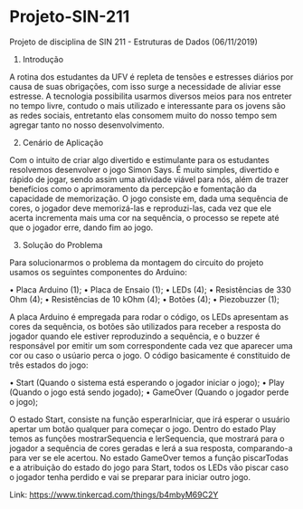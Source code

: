 # Projeto-SIN-211
Projeto de disciplina de SIN 211 - Estruturas de Dados (06/11/2019)

1) Introdução

A rotina dos estudantes da UFV é repleta de tensões e estresses diários por causa de suas obrigações,
com isso surge a necessidade de aliviar esse estresse. A tecnologia possibilita usarmos diversos
meios para nos entreter no tempo livre, contudo o mais utilizado e interessante para os jovens
são as redes sociais, entretanto elas consomem muito do nosso tempo sem agregar tanto no nosso
desenvolvimento.

2) Cenário de Aplicação

Com o intuito de criar algo divertido e estimulante para os estudantes resolvemos desenvolver o jogo
Simon Says. É muito simples, divertido e rápido de jogar, sendo assim uma atividade viável para
nós, além de trazer benefícios como o aprimoramento da percepção e fomentação da capacidade
de memorização. O jogo consiste em, dada uma sequência de cores, o jogador deve memorizá-las e
reproduzi-las, cada vez que ele acerta incrementa mais uma cor na sequência, o processo se repete
até que o jogador erre, dando fim ao jogo.

3) Solução do Problema

Para solucionarmos o problema da montagem do circuito do projeto usamos os seguintes componentes do Arduino:

• Placa Arduino (1);
• Placa de Ensaio (1);
• LEDs (4);
• Resistências de 330 Ohm (4);
• Resistências de 10 kOhm (4);
• Botões (4);
• Piezobuzzer (1);

A placa Arduino é empregada para rodar o código, os LEDs apresentam as cores da sequência,
os botões são utilizados para receber a resposta do jogador quando ele estiver reproduzindo a
sequência, e o buzzer é responsável por emitir um som correspondente cada vez que aparecer uma
cor ou caso o usúario perca o jogo. O código basicamente é constituido de três estados do jogo:

• Start (Quando o sistema está esperando o jogador iniciar o jogo);
• Play (Quando o jogo está sendo jogado);
• GameOver (Quando o jogador perde o jogo);

O estado Start, consiste na função esperarIniciar, que irá esperar o usuário apertar um botão qualquer para começar o jogo. Dentro do estado Play temos as funções mostrarSequencia e lerSequencia, que mostrará para o jogador a sequência de cores geradas e lerá a sua resposta,
comparando-a para ver se ele acertou. No estado GameOver temos a função piscarTodas e a atribuição do estado do jogo para Start, todos os LEDs vão piscar caso o jogador tenha perdido e vai se preparar para iniciar outro jogo.

Link: https://www.tinkercad.com/things/b4mbyM69C2Y
